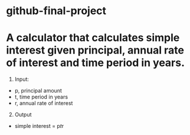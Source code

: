 # github-final-project

# A calculator that calculates simple interest given principal, annual rate of interest and time period in years.
1. Input:
 -  p, principal amount
 -  t, time period in years
 -  r, annual rate of interest
2. Output
 -  simple interest = p*t*r
